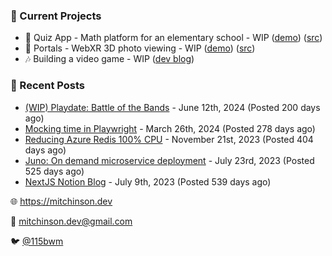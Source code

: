 ### 📌 Current Projects
- 📝 Quiz App - Math platform for an elementary school - WIP ([demo](https://quiz-staging.mitchinson.dev/)) ([src](https://github.com/bmitchinson/budget-entry))
- 📸 Portals - WebXR 3D photo viewing - WIP ([demo](https://portals.mitchinson.dev/)) ([src](https://github.com/bmitchinson/vr-jpg-viewer-webxr))
- 🎶 Building a video game - WIP ([dev blog](https://blog.mitchinson.dev/playdate-dev-one))

### 📝 Recent Posts

- [(WIP) Playdate: Battle of the Bands](https://blog.mitchinson.dev/playdate-dev-one) - June 12th, 2024 (Posted 200 days ago)
- [Mocking time in Playwright](https://blog.mitchinson.dev/playwright-mock-time) - March 26th, 2024 (Posted 278 days ago)
- [Reducing Azure Redis 100% CPU](https://blog.mitchinson.dev/redis-cpu) - November 21st, 2023 (Posted 404 days ago)
- [Juno: On demand microservice deployment](https://blog.mitchinson.dev/juno) - July 23rd, 2023 (Posted 525 days ago)
- [NextJS Notion Blog](https://blog.mitchinson.dev/blog-2023) - July 9th, 2023 (Posted 539 days ago)

🌐 https://mitchinson.dev

💌 mitchinson.dev@gmail.com

🐦 [@115bwm](https://twitter.com/115bwm)